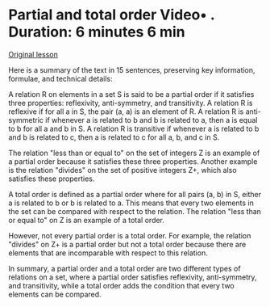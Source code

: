 # Partial and total order Video• . Duration: 6 minutes 6 min

[Original lesson](https://www.coursera.org/learn/uol-discrete-mathematics/lecture/s2lTU/partial-and-total-order)

Here is a summary of the text in 15 sentences, preserving key information, formulae, and technical details:

A relation R on elements in a set S is said to be a partial order if it satisfies three properties: reflexivity, anti-symmetry, and transitivity. A relation R is reflexive if for all a in S, the pair (a, a) is an element of R. A relation R is anti-symmetric if whenever a is related to b and b is related to a, then a is equal to b for all a and b in S. A relation R is transitive if whenever a is related to b and b is related to c, then a is related to c for all a, b, and c in S.

The relation "less than or equal to" on the set of integers Z is an example of a partial order because it satisfies these three properties. Another example is the relation "divides" on the set of positive integers Z+, which also satisfies these properties.

A total order is defined as a partial order where for all pairs (a, b) in S, either a is related to b or b is related to a. This means that every two elements in the set can be compared with respect to the relation. The relation "less than or equal to" on Z is an example of a total order.

However, not every partial order is a total order. For example, the relation "divides" on Z+ is a partial order but not a total order because there are elements that are incomparable with respect to this relation.

In summary, a partial order and a total order are two different types of relations on a set, where a partial order satisfies reflexivity, anti-symmetry, and transitivity, while a total order adds the condition that every two elements can be compared.


